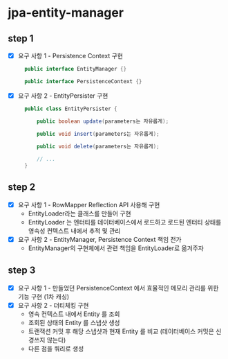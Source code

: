 # jpa-entity-manager

## step 1
- [x] 요구 사항 1 - Persistence Context 구현
  ```java
    public interface EntityManager {}

    public interface PersistenceContext {}
  ```

- [x] 요구 사항 2 - EntityPersister 구현
  ```java
    public class EntityPersister {

        public boolean update(parameters는 자유롭게);
  
        public void insert(parameters는 자유롭게);
  
        public void delete(parameters는 자유롭게);
        
        // ...
    }
  ```

## step 2
- [x] 요구 사항 1 - RowMapper Reflection API 사용해 구현
  - EntityLoader라는 클래스를 만들어 구현
  - EntityLoader 는 엔터티를 데이터베이스에서 로드하고 로드된 엔터티 상태를 영속성 컨텍스트 내에서 추적 및 관리
- [x] 요구 사항 2 - EntityManager, Persistence Context 책임 전가
  - EntityManager의 구현체에서 관련 책임을 EntityLoader로 옮겨주자

## step 3
- [x] 요구 사항 1 - 만들었던 PersistenceContext 에서 효율적인 메모리 관리를 위한 기능 구현 (1차 캐싱)
- [x] 요구 사항 2 - 더티체킹 구현
  - 영속 컨텍스트 내에서 Entity 를 조회
  - 조회된 상태의 Entity 를 스냅샷 생성
  - 트랜잭션 커밋 후 해당 스냅샷과 현재 Entity 를 비교 (데이터베이스 커밋은 신경쓰지 않는다)
  - 다른 점을 쿼리로 생성
